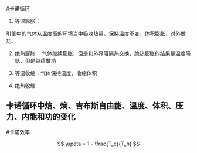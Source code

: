 #卡诺循环

1. 等温膨胀：

引擎中的气体从温度高的环境当中吸收热量，保持温度不变，体积膨胀，对外做功。

2. 绝热膨胀：
气体继续膨胀，但是和外界阻隔热交换，绝热膨胀的结果是温度降低，但是继续做功

3. 等温收缩：气体保持温度，收缩体积

4. 绝热收缩

## 卡诺循环中焓、熵、吉布斯自由能、温度、体积、压力、内能和功的变化



#卡诺效率 

$$
\upeta = 1 - \frac{T_c}{T_h}
$$



